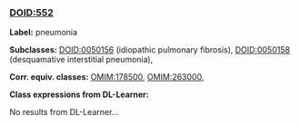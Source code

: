 
### [DOID:552](http://purl.obolibrary.org/obo/DOID_552)
**Label:** pneumonia

**Subclasses:** [DOID:0050156](http://purl.obolibrary.org/obo/DOID_0050156) (idiopathic pulmonary fibrosis), [DOID:0050158](http://purl.obolibrary.org/obo/DOID_0050158) (desquamative interstitial pneumonia), 

**Corr. equiv. classes:** [OMIM:178500](http://purl.obolibrary.org/obo/OMIM_178500), [OMIM:263000](http://purl.obolibrary.org/obo/OMIM_263000), 

**Class expressions from DL-Learner:**

No results from DL-Learner...



